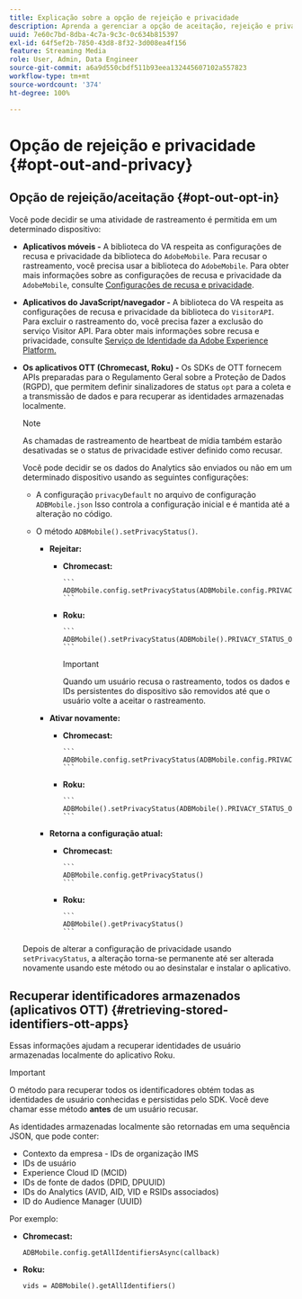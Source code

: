```yaml
---
title: Explicação sobre a opção de rejeição e privacidade
description: Aprenda a gerenciar a opção de aceitação, rejeição e privacidade.
uuid: 7e60c7bd-8dba-4c7a-9c3c-0c634b815397
exl-id: 64f5ef2b-7850-43d8-8f32-3d008ea4f156
feature: Streaming Media
role: User, Admin, Data Engineer
source-git-commit: a6a9d550cbdf511b93eea132445607102a557823
workflow-type: tm+mt
source-wordcount: '374'
ht-degree: 100%

---
```


# Opção de rejeição e privacidade {#opt-out-and-privacy}

## Opção de rejeição/aceitação {#opt-out-opt-in}

Você pode decidir se uma atividade de rastreamento é permitida em um determinado dispositivo:

* **Aplicativos móveis -** A biblioteca do VA respeita as configurações de recusa e privacidade da biblioteca do `AdobeMobile`. Para recusar o rastreamento, você precisa usar a biblioteca do `AdobeMobile`. Para obter mais informações sobre as configurações de recusa e privacidade da `AdobeMobile`, consulte [Configurações de recusa e privacidade](https://experienceleague.adobe.com/docs/mobile-services/android/gdpr-privacy-android/privacy.html?lang=pt-BR).
* **Aplicativos do JavaScript/navegador -** A biblioteca do VA respeita as configurações de recusa e privacidade da biblioteca do `VisitorAPI`. Para excluir o rastreamento do, você precisa fazer a exclusão do serviço Visitor API. Para obter mais informações sobre recusa e privacidade, consulte [Serviço de Identidade da Adobe Experience Platform.](https://experienceleague.adobe.com/docs/id-service/using/home.html?lang=pt-BR)
* **Os aplicativos OTT (Chromecast, Roku) -** Os SDKs de OTT fornecem APIs preparadas para o Regulamento Geral sobre a Proteção de Dados (RGPD), que permitem definir sinalizadores de status `opt` para a coleta e a transmissão de dados e para recuperar as identidades armazenadas localmente.

  >[!NOTE]
  >
  >As chamadas de rastreamento de heartbeat de mídia também estarão desativadas se o status de privacidade estiver definido como recusar.

  Você pode decidir se os dados do Analytics são enviados ou não em um determinado dispositivo usando as seguintes configurações:

   * A configuração `privacyDefault` no arquivo de configuração `ADBMobile.json` Isso controla a configuração inicial e é mantida até a alteração no código.

   * O método `ADBMobile().setPrivacyStatus()`.

      * **Rejeitar:**

         * **Chromecast:**

               ```
               ADBMobile.config.setPrivacyStatus(ADBMobile.config.PRIVACY_STATUS_OPT_OUT)
               ```
           
         * **Roku:**

               ```
               ADBMobile().setPrivacyStatus(ADBMobile().PRIVACY_STATUS_OPT_OUT)
               ```
           
           >[!IMPORTANT]
           >
           >Quando um usuário recusa o rastreamento, todos os dados e IDs persistentes do dispositivo são removidos até que o usuário volte a aceitar o rastreamento.

      * **Ativar novamente:**

         * **Chromecast:**

               ```
               ADBMobile.config.setPrivacyStatus(ADBMobile.config.PRIVACY_STATUS_OPT_IN)
               ```
           
         * **Roku:**

               ```
               ADBMobile().setPrivacyStatus(ADBMobile().PRIVACY_STATUS_OPT_IN)
               ```
           
      * **Retorna a configuração atual:**

         * **Chromecast:**

               ```
               ADBMobile.config.getPrivacyStatus()
               ```
           
         * **Roku:**

               ```
               ADBMobile().getPrivacyStatus()
               ```
           
  Depois de alterar a configuração de privacidade usando `setPrivacyStatus`, a alteração torna-se permanente até ser alterada novamente usando este método ou ao desinstalar e instalar o aplicativo.

## Recuperar identificadores armazenados (aplicativos OTT) {#retrieving-stored-identifiers-ott-apps}

Essas informações ajudam a recuperar identidades de usuário armazenadas localmente do aplicativo Roku.

>[!IMPORTANT]
>
>O método para recuperar todos os identificadores obtém todas as identidades de usuário conhecidas e persistidas pelo SDK. Você deve chamar esse método **antes** de um usuário recusar.

As identidades armazenadas localmente são retornadas em uma sequência JSON, que pode conter:

* Contexto da empresa - IDs de organização IMS
* IDs de usuário
* Experience Cloud ID (MCID)
* IDs de fonte de dados (DPID, DPUUID)
* IDs do Analytics (AVID, AID, VID e RSIDs associados)
* ID do Audience Manager (UUID)

Por exemplo:

* **Chromecast:**

  ```
  ADBMobile.config.getAllIdentifiersAsync(callback)
  ```

* **Roku:**

  ```
  vids = ADBMobile().getAllIdentifiers()
  ```
